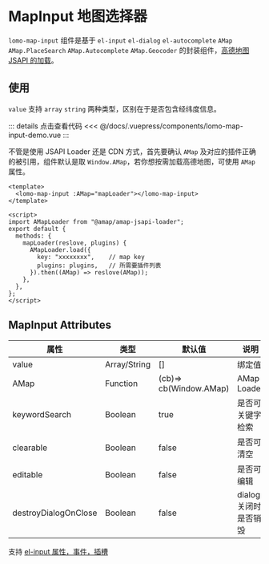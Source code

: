 # MapInput 地图选择器

`lomo-map-input` 组件是基于 `el-input`  `el-dialog`  `el-autocomplete` `AMap` `AMap.PlaceSearch` `AMap.Autocomplete` `AMap.Geocoder` 的封装组件，[高德地图 JSAPI 的加载](https://developer.amap.com/api/jsapi-v2/guide/abc/load)。


## 使用

`value` 支持 `array` `string` 两种类型，区别在于是否包含经纬度信息。

<ClientOnly><lomo-map-input-demo-warp/></ClientOnly>

::: details 点击查看代码
<<< @/docs/.vuepress/components/lomo-map-input-demo.vue
:::

不管是使用 JSAPI Loader 还是 CDN 方式，首先要确认 `AMap` 及对应的插件正确的被引用，组件默认是取 `Window.AMap`，若你想按需加载高德地图，可使用 `AMap` 属性。

```vue
<template>
  <lomo-map-input :AMap="mapLoader"></lomo-map-input>
</template>
 
<script>
import AMapLoader from "@amap/amap-jsapi-loader";
export default {
  methods: {
    mapLoader(reslove, plugins) {
      AMapLoader.load({
        key: "xxxxxxxx",    // map key
        plugins: plugins,   // 所需要插件列表
      }).then((AMap) => reslove(AMap));
    },
  },
};
</script>
```

## MapInput Attributes

| 属性         | 类型            |  默认值  | 说明                                 | 
| ------------ | ------------    | ------ | ------------------------------------ | 
| value        | Array/String    | []     | 绑定值                |  
| AMap         | Function        | (cb)=> cb(Window.AMap)      | AMap Loader       |
| keywordSearch| Boolean         | true   | 是否可关键字检索            |  
| clearable    | Boolean         | false  | 是否可清空                |  
| editable     | Boolean         | false  | 是否可编辑                |  
| destroyDialogOnClose| Boolean  | false  | dialog 关闭时是否销毁     |

支持 [el-input 属性，事件，插槽](https://element.eleme.cn/#/zh-CN/component/input#input-attributes)

